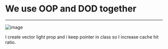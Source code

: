 # We use OOP and DOD together
--------------------------------------------------------------------------------------------------
![image](https://user-images.githubusercontent.com/48163717/184927013-d4c1f21e-a2a6-4f01-bab7-24c1be3f78fc.png)

I create vector light prop and i keep pointer in class so I increase cache hit ratio.
